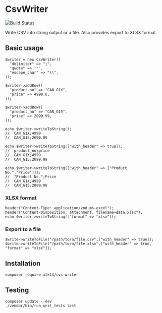 CsvWriter
=========

[![Build Status](https://travis-ci.org/atk14/CsvWriter.svg?branch=master)](https://travis-ci.org/atk14/CsvWriter)

Write CSV into string output or a file. Also provides export to XLSX format.

Basic usage
-----------

    $writer = new CsvWriter([
      "delimiter" => ";",
      "quote" => '"',
      "escape_char" => "\\",
    ]);

    $writer->addRow([
      "product_no" => "CAN_G1X",
      "price" => 4999.0,
    ]);

    $writer->addRow([
      "product_no" => "CAN_G15",
      "price" => 2099.99,
    ]);

    echo $writer->writeToString();
    //  CAN_G1X;4999
    //  CAN_G15;2099.99

    echo $writer->writeToString(["with_header" => true]);
    //  product_no;price
    //  CAN_G1X;4999
    //  CAN_G15;2099.99

    echo $writer->writeToString(["with_header" => ["Product No.","Price"]]);
    //  "Product No.";Price
    //  CAN_G1X;4999
    //  CAN_G15;2099.99

### XLSX format

    header("Content-Type: application/vnd.ms-excel");
    header("Content-Disposition: attachment; filename=data.xlsx");
    echo $writer->writeToString(["format" => "xlsx"]);

### Export to a file

    $write->writeToFile("/path/to/a/file.csv",["with_header" => true]);
    $write->writeToFile("/path/to/a/file.xlsx",["with_header" => true, "format" => "xlsx"]);

Installation
------------

    composer require atk14/cvs-writer

Testing
-------

    composer update --dev
    ./vendor/bin/run_unit_tests test

[//]: # ( vim: set ts=2 et: )
